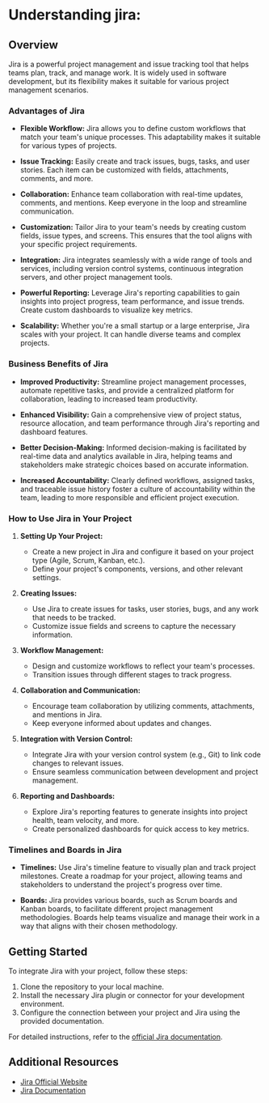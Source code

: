 # Understanding jira:

## Overview

Jira is a powerful project management and issue tracking tool that helps teams plan, track, and manage work. It is widely used in software development, but its flexibility makes it suitable for various project management scenarios.

### Advantages of Jira


- **Flexible Workflow:** Jira allows you to define custom workflows that match your team's unique processes. This adaptability makes it suitable for various types of projects.

- **Issue Tracking:** Easily create and track issues, bugs, tasks, and user stories. Each item can be customized with fields, attachments, comments, and more.

- **Collaboration:** Enhance team collaboration with real-time updates, comments, and mentions. Keep everyone in the loop and streamline communication.

- **Customization:** Tailor Jira to your team's needs by creating custom fields, issue types, and screens. This ensures that the tool aligns with your specific project requirements.

- **Integration:** Jira integrates seamlessly with a wide range of tools and services, including version control systems, continuous integration servers, and other project management tools.

- **Powerful Reporting:** Leverage Jira's reporting capabilities to gain insights into project progress, team performance, and issue trends. Create custom dashboards to visualize key metrics.

- **Scalability:** Whether you're a small startup or a large enterprise, Jira scales with your project. It can handle diverse teams and complex projects.

### Business Benefits of Jira

- **Improved Productivity:** Streamline project management processes, automate repetitive tasks, and provide a centralized platform for collaboration, leading to increased team productivity.

- **Enhanced Visibility:** Gain a comprehensive view of project status, resource allocation, and team performance through Jira's reporting and dashboard features.

- **Better Decision-Making:** Informed decision-making is facilitated by real-time data and analytics available in Jira, helping teams and stakeholders make strategic choices based on accurate information.

- **Increased Accountability:** Clearly defined workflows, assigned tasks, and traceable issue history foster a culture of accountability within the team, leading to more responsible and efficient project execution.

### How to Use Jira in Your Project

1. **Setting Up Your Project:**
    - Create a new project in Jira and configure it based on your project type (Agile, Scrum, Kanban, etc.).
    - Define your project's components, versions, and other relevant settings.

2. **Creating Issues:**
    - Use Jira to create issues for tasks, user stories, bugs, and any work that needs to be tracked.
    - Customize issue fields and screens to capture the necessary information.

3. **Workflow Management:**
    - Design and customize workflows to reflect your team's processes.
    - Transition issues through different stages to track progress.

4. **Collaboration and Communication:**
    - Encourage team collaboration by utilizing comments, attachments, and mentions in Jira.
    - Keep everyone informed about updates and changes.

5. **Integration with Version Control:**
    - Integrate Jira with your version control system (e.g., Git) to link code changes to relevant issues.
    - Ensure seamless communication between development and project management.

6. **Reporting and Dashboards:**
    - Explore Jira's reporting features to generate insights into project health, team velocity, and more.
    - Create personalized dashboards for quick access to key metrics.

### Timelines and Boards in Jira

- **Timelines:** Use Jira's timeline feature to visually plan and track project milestones. Create a roadmap for your project, allowing teams and stakeholders to understand the project's progress over time.

- **Boards:** Jira provides various boards, such as Scrum boards and Kanban boards, to facilitate different project management methodologies. Boards help teams visualize and manage their work in a way that aligns with their chosen methodology.

## Getting Started

To integrate Jira with your project, follow these steps:

1. Clone the repository to your local machine.
2. Install the necessary Jira plugin or connector for your development environment.
3. Configure the connection between your project and Jira using the provided documentation.

For detailed instructions, refer to the [official Jira documentation](https://www.atlassian.com/software/jira/documentation).

## Additional Resources

- [Jira Official Website](https://www.atlassian.com/software/jira)
- [Jira Documentation](https://www.atlassian.com/software/jira/documentation)







